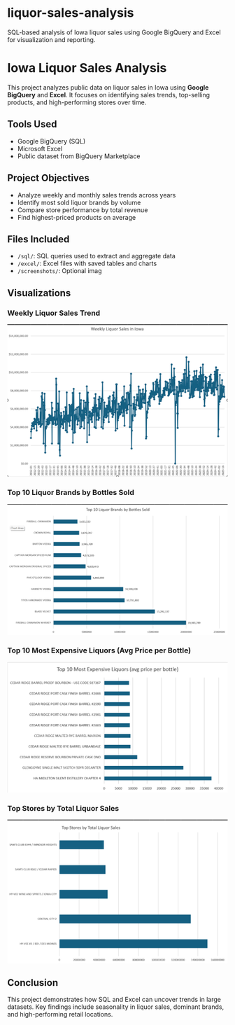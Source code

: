 # liquor-sales-analysis
SQL-based analysis of Iowa liquor sales using Google BigQuery and Excel for visualization and reporting.

# Iowa Liquor Sales Analysis

This project analyzes public data on liquor sales in Iowa using **Google BigQuery** and **Excel**. It focuses on identifying sales trends, top-selling products, and high-performing stores over time.

## Tools Used
- Google BigQuery (SQL)
- Microsoft Excel
- Public dataset from BigQuery Marketplace

## Project Objectives
- Analyze weekly and monthly sales trends across years
- Identify most sold liquor brands by volume
- Compare store performance by total revenue
- Find highest-priced products on average

## Files Included
- `/sql/`: SQL queries used to extract and aggregate data
- `/excel/`: Excel files with saved tables and charts
- `/screenshots/`: Optional imag

## Visualizations

###  Weekly Liquor Sales Trend
![Weekly Sales](Weekly%20Liquor%20Sales%20in%20Iowa.png)

###  Top 10 Liquor Brands by Bottles Sold
![Top 10 Brands](Top%2010%20Liquor%20Brands%20by%20Bottles%20Sold.png)

### Top 10 Most Expensive Liquors (Avg Price per Bottle)
![Most Expensive](Top%2010%20Most%20Expensive%20Liquors%20(avg%20price%20per%20bottle).png)

### Top Stores by Total Liquor Sales
![Top Stores](Top%20Stores%20by%20Total%20Liquor%20Sales.png)

## Conclusion

This project demonstrates how SQL and Excel can uncover trends in large datasets. Key findings include seasonality in liquor sales, dominant brands, and high-performing retail locations.
